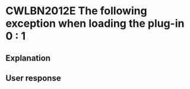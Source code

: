 # CWLBN2012E The following exception when loading the plug-in 0 : 1

## Explanation

## User response